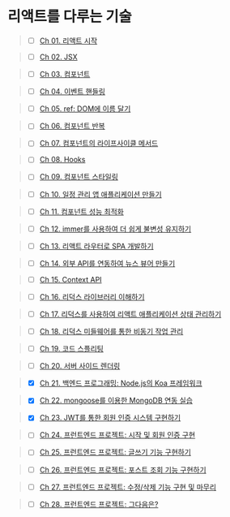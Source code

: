 # 리액트를 다루는 기술

> - [ ] [Ch 01. 리액트 시작](https://github.com/ding-co/react-study-detail/tree/main/ch01)

> - [ ] [Ch 02. JSX](https://github.com/ding-co/react-study-detail/tree/main/ch02)

> - [ ] [Ch 03. 컴포넌트](https://github.com/ding-co/react-study-detail/tree/main/ch03)

> - [ ] [Ch 04. 이벤트 핸들링](https://github.com/ding-co/react-study-detail/tree/main/ch04)

> - [ ] [Ch 05. ref: DOM에 이름 달기](https://github.com/ding-co/react-study-detail/tree/main/ch05)

> - [ ] [Ch 06. 컴포넌트 반복](https://github.com/ding-co/react-study-detail/tree/main/ch06)

> - [ ] [Ch 07. 컴포넌트의 라이프사이클 메서드](https://github.com/ding-co/react-study-detail/tree/main/ch07)

> - [ ] [Ch 08. Hooks](https://github.com/ding-co/react-study-detail/tree/main/ch08)

> - [ ] [Ch 09. 컴포넌트 스타일링](https://github.com/ding-co/react-study-detail/tree/main/ch09)

> - [ ] [Ch 10. 일정 관리 앱 애플리케이션 만들기](https://github.com/ding-co/react-study-detail/tree/main/ch10)

> - [ ] [Ch 11. 컴포넌트 성능 최적화](https://github.com/ding-co/react-study-detail/tree/main/ch11)

> - [ ] [Ch 12. immer를 사용하여 더 쉽게 불변성 유지하기](https://github.com/ding-co/react-study-detail/tree/main/ch12)

> - [ ] [Ch 13. 리액트 라우터로 SPA 개발하기](https://github.com/ding-co/react-study-detail/tree/main/ch13)

> - [ ] [Ch 14. 외부 API를 연동하여 뉴스 뷰어 만들기](https://github.com/ding-co/react-study-detail/tree/main/ch14)

> - [ ] [Ch 15. Context API](https://github.com/ding-co/react-study-detail/tree/main/ch15)

> - [ ] [Ch 16. 리덕스 라이브러리 이해하기](https://github.com/ding-co/react-study-detail/tree/main/ch16)

> - [ ] [Ch 17. 리덕스를 사용하여 리액트 애플리케이션 상태 관리하기](https://github.com/ding-co/react-study-detail/tree/main/ch17)

> - [ ] [Ch 18. 리덕스 미들웨어를 통한 비동기 작업 관리](https://github.com/ding-co/react-study-detail/tree/main/ch18)

> - [ ] [Ch 19. 코드 스플리팅](https://github.com/ding-co/react-study-detail/tree/main/ch19)

> - [ ] [Ch 20. 서버 사이드 렌더링](https://github.com/ding-co/react-study-detail/tree/main/ch20)

> - [x] [Ch 21. 백엔드 프로그래밍: Node.js의 Koa 프레임워크](https://github.com/ding-co/react-study-detail/tree/main/ch21)

> - [x] [Ch 22. mongoose를 이용한 MongoDB 연동 실습](https://github.com/ding-co/react-study-detail/tree/main/ch22)

> - [x] [Ch 23. JWT를 통한 회원 인증 시스템 구현하기](https://github.com/ding-co/react-study-detail/tree/main/ch23)

> - [ ] [Ch 24. 프런트엔드 프로젝트: 시작 및 회원 인증 구현](https://github.com/ding-co/react-study-detail/tree/main/ch24)

> - [ ] [Ch 25. 프런트엔드 프로젝트: 글쓰기 기능 구현하기](https://github.com/ding-co/react-study-detail/tree/main/ch25)

> - [ ] [Ch 26. 프런트엔드 프로젝트: 포스트 조회 기능 구현하기](https://github.com/ding-co/react-study-detail/tree/main/ch26)

> - [ ] [Ch 27. 프런트엔드 프로젝트: 수정/삭제 기능 구현 및 마무리](https://github.com/ding-co/react-study-detail/tree/main/ch27)

> - [ ] [Ch 28. 프런트엔드 프로젝트: 그다음은?](https://github.com/ding-co/react-study-detail/tree/main/ch28)
